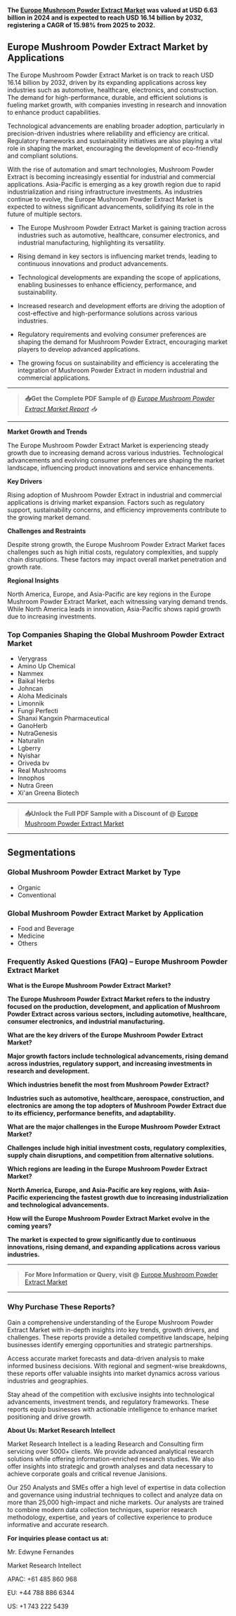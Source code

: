 <p><strong>The <a href="https://www.marketresearchintellect.com/download-sample/?rid=1064881&amp;utm_source=Pulse-April-Europe&amp;utm_medium=852">Europe Mushroom Powder Extract Market</a> was valued at USD 6.63 billion in 2024 and is expected to reach USD 16.14 billion by 2032, registering a CAGR of 15.98% from 2025 to 2032.</strong></p><h2>Europe Mushroom Powder Extract Market by Applications&nbsp;</h2><p><p>The Europe Mushroom Powder Extract Market is on track to reach USD 16.14 billion by 2032, driven by its expanding applications across key industries such as automotive, healthcare, electronics, and construction. The demand for high-performance, durable, and efficient solutions is fueling market growth, with companies investing in research and innovation to enhance product capabilities.</p><p>Technological advancements are enabling broader adoption, particularly in precision-driven industries where reliability and efficiency are critical. Regulatory frameworks and sustainability initiatives are also playing a vital role in shaping the market, encouraging the development of eco-friendly and compliant solutions.</p><p>With the rise of automation and smart technologies, Mushroom Powder Extract is becoming increasingly essential for industrial and commercial applications. Asia-Pacific is emerging as a key growth region due to rapid industrialization and rising infrastructure investments. As industries continue to evolve, the Europe Mushroom Powder Extract Market is expected to witness significant advancements, solidifying its role in the future of multiple sectors.</p></p><ul><li><p>The Europe Mushroom Powder Extract Market is gaining traction across industries such as automotive, healthcare, consumer electronics, and industrial manufacturing, highlighting its versatility.</p></li><li><p>Rising demand in key sectors is influencing market trends, leading to continuous innovations and product advancements.</p></li><li><p>Technological developments are expanding the scope of applications, enabling businesses to enhance efficiency, performance, and sustainability.</p></li><li><p>Increased research and development efforts are driving the adoption of cost-effective and high-performance solutions across various industries.</p></li><li><p>Regulatory requirements and evolving consumer preferences are shaping the demand for Mushroom Powder Extract, encouraging market players to develop advanced applications.</p></li><li><p>The growing focus on sustainability and efficiency is accelerating the integration of Mushroom Powder Extract in modern industrial and commercial applications.</p></li></ul><hr /><blockquote><p><strong><span class="font-[700]">📥Get the Complete PDF Sample of @ </span></strong><em><span class="font-[700]"><a href="https://www.marketresearchintellect.com/download-sample/?rid=1064881&amp;utm_source=Pulse-April-Europe&amp;utm_medium=852" target="_blank" data-tracking-control-name="article-ssr-frontend-pulse_little-text-block" data-tracking-will-navigate="" data-test-link="">Europe Mushroom Powder Extract Market Report</a>&nbsp;📥</span></em></p></blockquote><hr /><p class="" data-start="77" data-end="360"><strong data-start="77" data-end="105">Market Growth and Trends</strong></p><p class="" data-start="77" data-end="360">The Europe Mushroom Powder Extract Market is experiencing steady growth due to increasing demand across various industries. Technological advancements and evolving consumer preferences are shaping the market landscape, influencing product innovations and service enhancements.</p><p class="" data-start="362" data-end="606"><strong data-start="362" data-end="377">Key Drivers</strong></p><p class="" data-start="362" data-end="606">Rising adoption of Mushroom Powder Extract in industrial and commercial applications is driving market expansion. Factors such as regulatory support, sustainability concerns, and efficiency improvements contribute to the growing market demand.</p><p class="" data-start="608" data-end="849"><strong data-start="608" data-end="637">Challenges and Restraints</strong></p><p class="" data-start="608" data-end="849">Despite strong growth, the Europe Mushroom Powder Extract Market faces challenges such as high initial costs, regulatory complexities, and supply chain disruptions. These factors may impact overall market penetration and growth rate.</p><p class="" data-start="851" data-end="1095"><strong data-start="851" data-end="872">Regional Insights</strong></p><p class="" data-start="851" data-end="1095">North America, Europe, and Asia-Pacific are key regions in the Europe Mushroom Powder Extract Market, each witnessing varying demand trends. While North America leads in innovation, Asia-Pacific shows rapid growth due to increasing investments.</p><p><h3>Top Companies Shaping the Global Mushroom Powder Extract Market </h3><ul><li>Verygrass</li><li>Amino Up Chemical</li><li>Nammex</li><li>Baikal Herbs</li><li>Johncan</li><li>Aloha Medicinals</li><li>Limonnik</li><li>Fungi Perfecti</li><li>Shanxi Kangxin Pharmaceutical</li><li>GanoHerb</li><li>NutraGenesis</li><li>Naturalin</li><li>Lgberry</li><li>Nyishar</li><li>Oriveda bv</li><li>Real Mushrooms</li><li>Innophos</li><li>Nutra Green</li><li>Xi'an Greena Biotech</li></ul></p><hr /><blockquote><p><strong>📥Unlock the Full PDF Sample with a Discount of @</strong> <a href="https://www.marketresearchintellect.com/ask-for-discount/?rid=1064881&amp;utm_source=Pulse-April-Europe&amp;utm_medium=852">Europe Mushroom Powder Extract Market</a></p></blockquote><hr /><p><h2>Segmentations</h2><h3>Global Mushroom Powder Extract Market by Type</h3><ul><li>Organic</li><li>Conventional</li></ul><h3>Global Mushroom Powder Extract Market by Application</h3><ul><li>Food and Beverage</li><li>Medicine</li><li>Others</li></ul></p><h3><strong>Frequently Asked Questions (FAQ) &ndash; Europe Mushroom Powder Extract Market</strong></h3><p><strong>What is the Europe Mushroom Powder Extract Market?</strong></p><p><strong>The Europe Mushroom Powder Extract Market refers to the industry focused on the production, development, and application of Mushroom Powder Extract across various sectors, including automotive, healthcare, consumer electronics, and industrial manufacturing.</strong></p><p><strong>What are the key drivers of the Europe Mushroom Powder Extract Market?</strong></p><p><strong>Major growth factors include technological advancements, rising demand across industries, regulatory support, and increasing investments in research and development.</strong></p><p><strong>Which industries benefit the most from Mushroom Powder Extract?</strong></p><p><strong>Industries such as automotive, healthcare, aerospace, construction, and electronics are among the top adopters of Mushroom Powder Extract due to its efficiency, performance benefits, and adaptability.</strong></p><p><strong>What are the major challenges in the Europe Mushroom Powder Extract Market?</strong></p><p><strong>Challenges include high initial investment costs, regulatory complexities, supply chain disruptions, and competition from alternative solutions.</strong></p><p><strong>Which regions are leading in the Europe Mushroom Powder Extract Market?</strong></p><p><strong>North America, Europe, and Asia-Pacific are key regions, with Asia-Pacific experiencing the fastest growth due to increasing industrialization and technological advancements.</strong></p><p><strong>How will the Europe Mushroom Powder Extract Market evolve in the coming years?</strong></p><p><strong>The market is expected to grow significantly due to continuous innovations, rising demand, and expanding applications across various industries.</strong></p><hr /><blockquote><p><span class="font-[700]"><strong>For More Information or Query, visit&nbsp;@</strong>&nbsp;</span><span class="font-[700]"><a href="https://www.marketresearchintellect.com/product/mushroom-powder-extract-market/?utm_source=Linkedin&utm_medium=852" target="_blank" data-tracking-control-name="article-ssr-frontend-pulse_little-text-block" data-tracking-will-navigate="" data-test-link="">Europe Mushroom Powder Extract Market</a></span></p></blockquote><hr /><h3><strong data-start="0" data-end="31">Why Purchase These Reports?</strong></h3><p class="" data-start="35" data-end="297">Gain a comprehensive understanding of the Europe Mushroom Powder Extract Market with in-depth insights into key trends, growth drivers, and challenges. These reports provide a detailed competitive landscape, helping businesses identify emerging opportunities and strategic partnerships.</p><p class="" data-start="299" data-end="540">Access accurate market forecasts and data-driven analysis to make informed business decisions. With regional and segment-wise breakdowns, these reports offer valuable insights into market dynamics across various industries and geographies.</p><p class="" data-start="542" data-end="784">Stay ahead of the competition with exclusive insights into technological advancements, investment trends, and regulatory frameworks. These reports equip businesses with actionable intelligence to enhance market positioning and drive growth.</p><p><strong><span class="font-[700]">About Us: Market Research Intellect</span></strong></p><p><span class="">Market Research Intellect is a leading Research and Consulting firm servicing over 5000+ clients. We provide advanced analytical research solutions while offering information-enriched research studies.&nbsp;</span>We also offer insights into strategic and growth analyses and data necessary to achieve corporate goals and critical revenue Janisions.</p><p><span class="">Our 250 Analysts and SMEs offer a high level of expertise in data collection and governance using industrial techniques to collect and analyze data on more than 25,000 high-impact and niche markets. Our analysts are trained to combine modern data collection techniques, superior research methodology, expertise, and years of collective experience to produce informative and accurate research.</span></p><p><strong>For inquiries please contact us at:</strong></p><p>Mr. Edwyne Fernandes</p><p>Market Research Intellect</p><p>APAC: +61 485 860 968</p><p>EU: +44 788 886 6344</p><p>US: +1 743 222 5439</p>